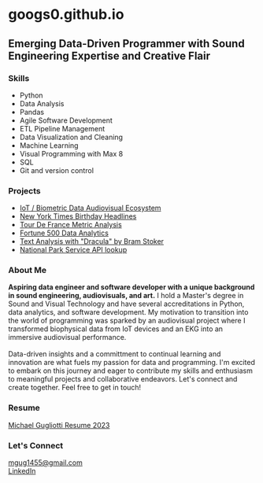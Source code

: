 # googs0.github.io

## Emerging Data-Driven Programmer with Sound Engineering Expertise and Creative Flair

### Skills
- Python 
- Data Analysis
- Pandas
- Agile Software Development
- ETL Pipeline Management
- Data Visualization and Cleaning
- Machine Learning
- Visual Programming with Max 8
- SQL
- Git and version control

### Projects
- [IoT / Biometric Data Audiovisual Ecosystem](https://github.com/googs0/Audiovisual_IoT_EKG/tree/main)
- [New York Times Birthday Headlines](https://github.com/googs0/NYT_Birthday_API/tree/main)
- [Tour De France Metric Analysis](https://github.com/googs0/TDF_Analysis/tree/main)
- [Fortune 500 Data Analytics](https://github.com/googs0/fortune500_analytics/tree/main)
- [Text Analysis with "Dracula" by Bram Stoker](https://github.com/googs0/Word_Analysis_Dracula/tree/main)
- [National Park Service API lookup](https://github.com/googs0/NPS_API_class/tree/main)

### About Me
**Aspiring data engineer and software developer with a unique background in sound engineering, audiovisuals, and art.** I hold a Master's degree in Sound and Visual Technology and have several accreditations in Python, data analytics, and software development. My motivation to transition into the world of programming was sparked by an audiovisual project where I transformed biophysical data from IoT devices and an EKG into an immersive audiovisual performance. 
<br>
<br>
Data-driven insights and a committment to continual learning and innovation are what fuels my passion for data and programming. I'm excited to embark on this journey and eager to contribute my skills and enthusiasm to meaningful projects and collaborative endeavors. Let's connect and create together. 
Feel free to get in touch! 

### Resume
[Michael Gugliotti Resume 2023](/Michael_Gugliotti_Resume_Placeholder)

### Let's Connect
[mgug1455@gmail.com](mailto:mgug1455@gmail.com)
  <br>
[LinkedIn](https://www.linkedin.com/in/mgug1455/)
